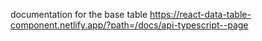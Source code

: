 documentation for the base table
https://react-data-table-component.netlify.app/?path=/docs/api-typescript--page
